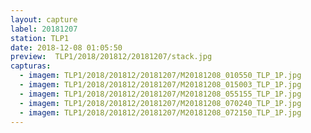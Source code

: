 ```yaml
---
layout: capture
label: 20181207
station: TLP1
date: 2018-12-08 01:05:50
preview:  TLP1/2018/201812/20181207/stack.jpg
capturas:
  - imagem: TLP1/2018/201812/20181207/M20181208_010550_TLP_1P.jpg
  - imagem: TLP1/2018/201812/20181207/M20181208_015003_TLP_1P.jpg
  - imagem: TLP1/2018/201812/20181207/M20181208_055155_TLP_1P.jpg
  - imagem: TLP1/2018/201812/20181207/M20181208_070240_TLP_1P.jpg
  - imagem: TLP1/2018/201812/20181207/M20181208_072150_TLP_1P.jpg
---
```

